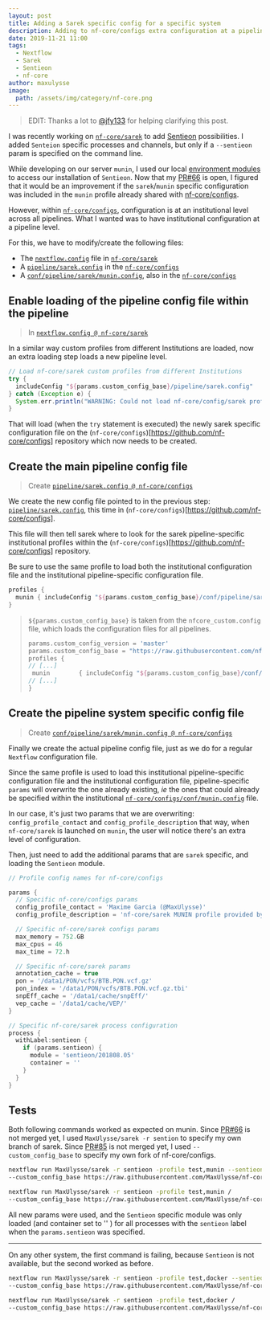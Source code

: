 ```yaml
---
layout: post
title: Adding a Sarek specific config for a specific system
description: Adding to nf-core/configs extra configuration at a pipeline level
date: 2019-11-21 11:00
tags:
  - Nextflow
  - Sarek
  - Sentieon
  - nf-core
author: maxulysse
image:
  path: /assets/img/category/nf-core.png
---
```


> EDIT: Thanks a lot to [@jfy133](https://github.com/jfy133) for helping clarifying this post.

I was recently working on [`nf-core/sarek`](https://github.com/nf-core/sarek) to add [Sentieon](https://www.sentieon.com/) possibilities.
I added `Senteion` specific processes and channels, but only if a `--sentieon` param is specified on the command line.

While developing on our server `munin`, I used our local [environment modules](http://modules.sourceforge.net/) to access our installation of `Sentieon`.
Now that my [PR#66](https://github.com/nf-core/sarek/pull/66) is open, I figured that it would be an improvement if the `sarek`/`munin` specific configuration was included in the `munin` profile already shared with [nf-core/configs](https://github.com/nf-core/configs).

However, within [`nf-core/configs`](https://github.com/nf-core/configs), configuration is at an institutional level across all pipelines.
What I wanted was to have institutional configuration at a pipeline level.

For this, we have to modify/create the following files:

* The [`nextflow.config`](https://github.com/nf-core/sarek/blob/master/nextflow.config) file in [`nf-core/sarek`](https://github.com/nf-core/sarek)
* A [`pipeline/sarek.config`](https://github.com/nf-core/configs/blob/master/pipeline/sarek.config) in the [`nf-core/configs`](https://github.com/nf-core/configs)
* A [`conf/pipeline/sarek/munin.config`](https://github.com/nf-core/configs/blob/master/conf/pipeline/sarek/munin.config), also in the [`nf-core/configs`](https://github.com/nf-core/configs)

## Enable loading of the pipeline config file within the pipeline

> In [`nextflow.config @ nf-core/sarek`](https://github.com/nf-core/sarek/blob/master/nextflow.config)

In a similar way custom profiles from different Institutions are loaded, now an extra loading step loads a new pipeline level.

```groovy
// Load nf-core/sarek custom profiles from different Institutions
try {
  includeConfig "${params.custom_config_base}/pipeline/sarek.config"
} catch (Exception e) {
  System.err.println("WARNING: Could not load nf-core/config/sarek profiles: ${params.custom_config_base}/pipeline/sarek.config")
}
```

That will load (when the `try` statement is executed) the newly sarek specific configuration file on the (`nf-core/configs`)[https://github.com/nf-core/configs] repository which now needs to be created.

## Create the main pipeline config file

> Create [`pipeline/sarek.config @ nf-core/configs`](https://github.com/nf-core/configs/blob/master/pipeline/sarek.config)

We create the new config file pointed to in the previous step: [`pipeline/sarek.config`](https://github.com/nf-core/configs/blob/master/pipeline/sarek.config), this time in (`nf-core/configs`)[https://github.com/nf-core/configs].

This file will then tell sarek where to look for the sarek pipeline-specific institutional profiles within the (`nf-core/configs`)[https://github.com/nf-core/configs] repository.

Be sure to use the same profile to load both the institutional configuration file and the institutional pipeline-specific configuration file.

```groovy
profiles {
  munin { includeConfig "${params.custom_config_base}/conf/pipeline/sarek/munin.config" }
}
```

> `${params.custom_config_base}` is taken from the `nfcore_custom.config` file, which loads the configuration files for all pipelines.
>
>  ```groovy
> params.custom_config_version = 'master'
> params.custom_config_base = "https://raw.githubusercontent.com/nf-core/configs/${params.custom_config_version}"
> profiles {
> // [...]
>   munin        { includeConfig "${params.custom_config_base}/conf/munin.config" }
> // [...]
> }
> ```

## Create the pipeline system specific config file

> Create [`conf/pipeline/sarek/munin.config @ nf-core/configs`](https://github.com/nf-core/configs/blob/master/conf/pipeline/sarek/munin.config)

Finally we create the actual pipeline config file, just as we do for a regular `Nextflow` configuration file.

Since the same profile is used to load this institutional pipeline-specific configuration file and the institutional configuration file, pipeline-specific `params` will overwrite the one already existing, _ie_ the ones that could already be specified within the institutional [`nf-core/configs/conf/munin.config`](https://github.com/nf-core/configs/blob/master/conf/munin.config) file.

In our case, it's just two params that we are overwriting: `config_profile_contact` and `config_profile_description` that way, when `nf-core/sarek` is launched on `munin`, the user will notice there's an extra level of configuration.

Then, just need to add the additional params that are `sarek` specific, and loading the `Sentieon` module.

```groovy
// Profile config names for nf-core/configs

params {
  // Specific nf-core/configs params
  config_profile_contact = 'Maxime Garcia (@MaxUlysse)'
  config_profile_description = 'nf-core/sarek MUNIN profile provided by nf-core/configs'

  // Specific nf-core/sarek configs params
  max_memory = 752.GB
  max_cpus = 46
  max_time = 72.h

  // Specific nf-core/sarek params
  annotation_cache = true
  pon = '/data1/PON/vcfs/BTB.PON.vcf.gz'
  pon_index = '/data1/PON/vcfs/BTB.PON.vcf.gz.tbi'
  snpEff_cache = '/data1/cache/snpEff/'
  vep_cache = '/data1/cache/VEP/'
}

// Specific nf-core/sarek process configuration
process {
  withLabel:sentieon {
    if (params.sentieon) {
      module = 'sentieon/201808.05'
      container = ''
    }
  }
}
```

## Tests

Both following commands worked as expected on munin.
Since [PR#66](https://github.com/nf-core/sarek/pull/66) is not merged yet, I used `MaxUlysse/sarek -r sention` to specify my own branch of sarek.
Since [PR#85](https://github.com/nf-core/configs/pull/85) is not merged yet, I used `--custom_config_base` to specify my own fork of nf-core/configs.

```bash
nextflow run MaxUlysse/sarek -r sentieon -profile test,munin --sentieon /
--custom_config_base https://raw.githubusercontent.com/MaxUlysse/nf-core_configs/sarek
```

```bash
nextflow run MaxUlysse/sarek -r sentieon -profile test,munin /
--custom_config_base https://raw.githubusercontent.com/MaxUlysse/nf-core_configs/sarek
```

All new params were used, and the `Sentieon` specific module was only loaded (and container set to '' ) for all processes with the `sentieon` label when the `params.sentieon` was specified.

---

On any other system, the first command is failing, because `Sentieon` is not available, but the second worked as before.

```bash
nextflow run MaxUlysse/sarek -r sentieon -profile test,docker --sentieon /
--custom_config_base https://raw.githubusercontent.com/MaxUlysse/nf-core_configs/sarek
```

```bash
nextflow run MaxUlysse/sarek -r sentieon -profile test,docker /
--custom_config_base https://raw.githubusercontent.com/MaxUlysse/nf-core_configs/sarek
```
